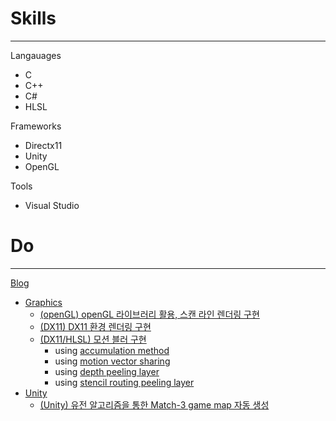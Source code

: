 #  Skills
___
Langauages
- C
- C++ 
- C# 
- HLSL

Frameworks
- Directx11
- Unity
- OpenGL

Tools
- Visual Studio

#  Do
___

[Blog](https://limbsoo.github.io/)

- [Graphics](https://limbsoo.github.io/tags/graphics/)
	- [(openGL) openGL 라이브러리 활용, 스캔 라인 렌더링 구현](https://limbsoo.github.io/tags/opengl/)
	- [(DX11) DX11 환경 렌더링 구현](https://limbsoo.github.io/tags/tutorial/)
	- [(DX11/HLSL) 모션 블러 구현](https://limbsoo.github.io/tags/motionblur/)
		- using [accumulation method](https://limbsoo.github.io/posts/DX11-Motion-Blur-using-Accumulation-method/)
		- using [motion vector sharing](https://limbsoo.github.io/posts/DX11-Motion-Blur-using-motion-vector-sharing/)
		- using [depth peeling layer](https://limbsoo.github.io/posts/DX11-Motion-Blur-using-depth-peeling-layer/)
		- using [stencil routing peeling layer](https://limbsoo.github.io/posts/DX11-Motion-Blur-stencil-routing/)
- [Unity](https://limbsoo.github.io/categories/unity/)
	- [(Unity) 유전 알고리즘을 통한 Match-3 game map 자동 생성](https://limbsoo.github.io/tags/match-3game/)
